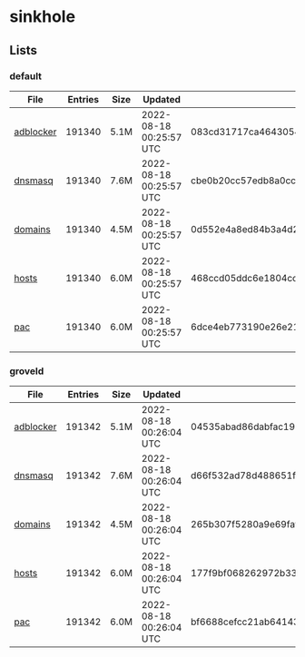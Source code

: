 # sinkhole

## Lists

### default

|File|Entries|Size|Updated|Hash|
|-|-|-|-|-|
|[adblocker](https://raw.githubusercontent.com/groveld/sinkhole/lists/default/adblocker.txt)|191340|5.1M|2022-08-18 00:25:57 UTC|083cd31717ca46430540fb746288a637d9e4b594938b703b26e0c87f0e0909c6|
|[dnsmasq](https://raw.githubusercontent.com/groveld/sinkhole/lists/default/dnsmasq.txt)|191340|7.6M|2022-08-18 00:25:57 UTC|cbe0b20cc57edb8a0cc508eb39b8ebcfe9af9c36c989ee4f589eaee2e1bff360|
|[domains](https://raw.githubusercontent.com/groveld/sinkhole/lists/default/domains.txt)|191340|4.5M|2022-08-18 00:25:57 UTC|0d552e4a8ed84b3a4d250867a9a19bc08827d31af7f4ce004cfe38f439ffd483|
|[hosts](https://raw.githubusercontent.com/groveld/sinkhole/lists/default/hosts.txt)|191340|6.0M|2022-08-18 00:25:57 UTC|468ccd05ddc6e1804cc28dbef06934c348fb4441d0e14bdb83fec24aaefdf394|
|[pac](https://raw.githubusercontent.com/groveld/sinkhole/lists/default/pac.txt)|191340|6.0M|2022-08-18 00:25:57 UTC|6dce4eb773190e26e21cb33bd70bd7b9f1cc34ddd2df995c3c022f3002aa5fe9|

### groveld

|File|Entries|Size|Updated|Hash|
|-|-|-|-|-|
|[adblocker](https://raw.githubusercontent.com/groveld/sinkhole/lists/groveld/adblocker.txt)|191342|5.1M|2022-08-18 00:26:04 UTC|04535abad86dabfac191380625dac3f87ba90d0c6ded882d880d5f470481ac95|
|[dnsmasq](https://raw.githubusercontent.com/groveld/sinkhole/lists/groveld/dnsmasq.txt)|191342|7.6M|2022-08-18 00:26:04 UTC|d66f532ad78d488651f0fe41652e13607188b956fa857566a38b2c69c3fdb409|
|[domains](https://raw.githubusercontent.com/groveld/sinkhole/lists/groveld/domains.txt)|191342|4.5M|2022-08-18 00:26:04 UTC|265b307f5280a9e69faf0b9cc37792ced77c7b4f850ea4102dfc945b0473e667|
|[hosts](https://raw.githubusercontent.com/groveld/sinkhole/lists/groveld/hosts.txt)|191342|6.0M|2022-08-18 00:26:04 UTC|177f9bf068262972b337e531a9df2bde6d73a1627593c0dc958b8b62a5e5f0ca|
|[pac](https://raw.githubusercontent.com/groveld/sinkhole/lists/groveld/pac.txt)|191342|6.0M|2022-08-18 00:26:04 UTC|bf6688cefcc21ab6414330e4eb48ad1ba3b6c0a1934135dd18151870d90132da|
